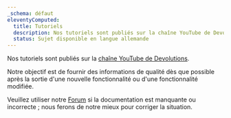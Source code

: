 ```yaml
---
_schema: défaut
eleventyComputed:
  title: Tutoriels
  description: Nos tutoriels sont publiés sur la chaîne YouTube de Devolutions.
  status: Sujet disponible en langue allemande
---
```

Nos tutoriels sont publiés sur la [chaîne YouTube de Devolutions](https://www.youtube.com/user/Devolutions).

Notre objectif est de fournir des informations de qualité dès que possible après la sortie d'une nouvelle fonctionnalité ou d'une fonctionnalité modifiée.

Veuillez utiliser notre [Forum](https://forum.devolutions.net/product/rdm-windows) si la documentation est manquante ou incorrecte ; nous ferons de notre mieux pour corriger la situation.

